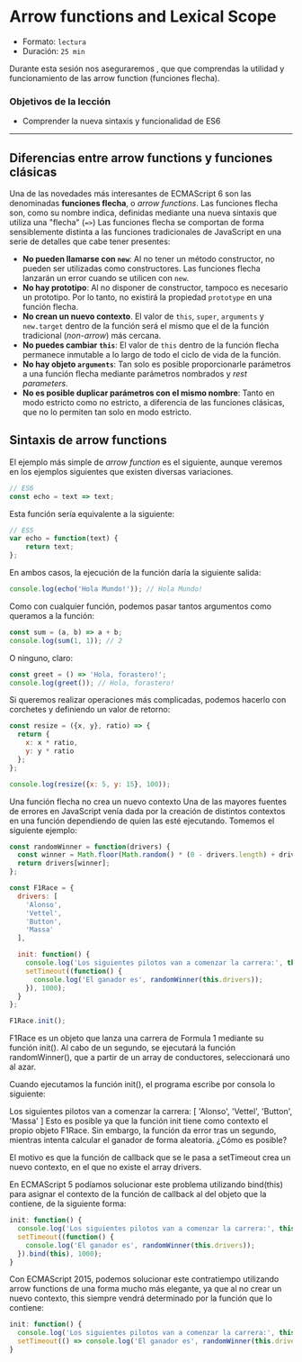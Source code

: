 # Arrow functions and Lexical Scope

* Formato: `lectura` 
* Duración: `25 min`

Durante esta sesión nos aseguraremos ,
que que comprendas la utilidad y funcionamiento de 
las arrow function (funciones flecha).

### Objetivos de la lección

* Comprender la nueva sintaxis y funcionalidad de ES6


***

## Diferencias entre arrow functions y funciones clásicas

Una de las novedades más interesantes de ECMAScript 6 son las denominadas
**funciones flecha**, o *arrow functions*. Las funciones flecha son, como su
nombre indica, definidas mediante una nueva sintaxis que utiliza una "flecha"
(`=>`) Las funciones flecha se comportan de forma sensiblemente distinta a las
funciones tradicionales de JavaScript en una serie de detalles que cabe tener
presentes:

* **No pueden llamarse con `new`**: Al no tener un método constructor, no pueden
  ser utilizadas como constructores. Las funciones flecha lanzarán un error
  cuando se utilicen con `new`.
* **No hay prototipo**: Al no disponer de constructor, tampoco es necesario un
  prototipo. Por lo tanto, no existirá la propiedad `prototype` en una función
  flecha.
* **No crean un nuevo contexto**. El valor de `this`, `super`, `arguments` y
  `new.target` dentro de la función será el mismo que el de la función
  tradicional (*non-arrow*) más cercana.
* **No puedes cambiar `this`**: El valor de `this` dentro de la función flecha
  permanece inmutable a lo largo de todo el ciclo de vida de la función.
* **No hay objeto `arguments`**: Tan solo es posible proporcionarle parámetros a
  una función flecha mediante parámetros nombrados y *rest parameters*.
* **No es posible duplicar parámetros con el mismo nombre**: Tanto en modo
  estricto como no estricto, a diferencia de las funciones clásicas, que no lo
  permiten tan solo en modo estricto.

## Sintaxis de arrow functions

El ejemplo más simple de *arrow function* es el siguiente, aunque veremos en los ejemplos siguientes que existen diversas variaciones.

```javascript
// ES6
const echo = text => text;
```

Esta función sería equivalente a la siguiente:

```javascript
// ES5
var echo = function(text) {
    return text;
};
```

En ambos casos, la ejecución de la función daría la siguiente salida:

```javascript
console.log(echo('Hola Mundo!')); // Hola Mundo!
```

Como con cualquier función, podemos pasar tantos argumentos como queramos a la función:

```javascript
const sum = (a, b) => a + b;
console.log(sum(1, 1)); // 2
```

O ninguno, claro:

```javascript
const greet = () => 'Hola, forastero!';
console.log(greet()); // Hola, forastero!
```

Si queremos realizar operaciones más complicadas, podemos hacerlo con corchetes y definiendo un valor de retorno:

```javascript
const resize = ({x, y}, ratio) => {
  return {
    x: x * ratio,
    y: y * ratio
  };
};

console.log(resize({x: 5, y: 15}, 100));
```
 Una función flecha no crea un nuevo contexto Una de las mayores fuentes de errores en JavaScript venía dada por la creación de distintos contextos en una función dependiendo de quien las esté ejecutando. Tomemos el siguiente ejemplo:

```javascript
const randomWinner = function(drivers) {
  const winner = Math.floor(Math.random() * (0 - drivers.length) + drivers.length);
  return drivers[winner];
};

const F1Race = {
  drivers: [
    'Alonso',
    'Vettel',
    'Button',
    'Massa'
  ],

  init: function() {
    console.log('Los siguientes pilotos van a comenzar la carrera:', this.drivers);
    setTimeout((function() {
      console.log('El ganador es', randomWinner(this.drivers));
    }), 1000);
  }
};

F1Race.init();
```

F1Race es un objeto que lanza una carrera de Formula 1 mediante su función init(). Al cabo de un segundo, se ejecutará la función randomWinner(), que a partir de un array de conductores, seleccionará uno al azar.

Cuando ejecutamos la función init(), el programa escribe por consola lo siguiente:

Los siguientes pilotos van a comenzar la carrera: [ 'Alonso', 'Vettel', 'Button', 'Massa' ]
Esto es posible ya que la función init tiene como contexto el propio objeto F1Race. Sin embargo, la función da error tras un segundo, mientras intenta calcular el ganador de forma aleatoria. ¿Cómo es posible?

El motivo es que la función de callback que se le pasa a setTimeout crea un nuevo contexto, en el que no existe el array drivers.

En ECMAScript 5 podíamos solucionar este problema utilizando bind(this) para asignar el contexto de la función de callback al del objeto que la contiene, de la siguiente forma:

```javascript
init: function() {
  console.log('Los siguientes pilotos van a comenzar la carrera:', this.drivers);
  setTimeout((function() {
    console.log('El ganador es', randomWinner(this.drivers));
  }).bind(this), 1000);
}
```

Con ECMAScript 2015, podemos solucionar este contratiempo utilizando arrow functions de una forma mucho más elegante, ya que al no crear un nuevo contexto, this siempre vendrá determinado por la función que lo contiene:

```javascript
init: function() {
  console.log('Los siguientes pilotos van a comenzar la carrera:', this.drivers);
  setTimeout(() => console.log('El ganador es', randomWinner(this.drivers)), 1000);
}
```